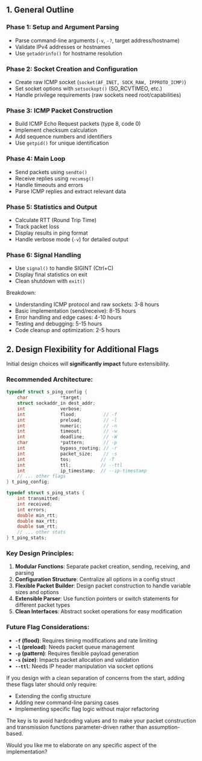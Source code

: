 
## 1. General Outline

### Phase 1: Setup and Argument Parsing
- Parse command-line arguments (`-v`, `-?`, target address/hostname)
- Validate IPv4 addresses or hostnames
- Use `getaddrinfo()` for hostname resolution

### Phase 2: Socket Creation and Configuration
- Create raw ICMP socket (`socket(AF_INET, SOCK_RAW, IPPROTO_ICMP)`)
- Set socket options with `setsockopt()` (SO_RCVTIMEO, etc.)
- Handle privilege requirements (raw sockets need root/capabilities)

### Phase 3: ICMP Packet Construction
- Build ICMP Echo Request packets (type 8, code 0)
- Implement checksum calculation
- Add sequence numbers and identifiers
- Use `getpid()` for unique identification

### Phase 4: Main Loop
- Send packets using `sendto()`
- Receive replies using `recvmsg()`
- Handle timeouts and errors
- Parse ICMP replies and extract relevant data

### Phase 5: Statistics and Output
- Calculate RTT (Round Trip Time)
- Track packet loss
- Display results in ping format
- Handle verbose mode (`-v`) for detailed output

### Phase 6: Signal Handling
- Use `signal()` to handle SIGINT (Ctrl+C)
- Display final statistics on exit
- Clean shutdown with `exit()`


Breakdown:
- Understanding ICMP protocol and raw sockets: 3-8 hours
- Basic implementation (send/receive): 8-15 hours
- Error handling and edge cases: 4-10 hours
- Testing and debugging: 5-15 hours
- Code cleanup and optimization: 2-5 hours

## 2. Design Flexibility for Additional Flags

Initial design choices will **significantly impact** future extensibility.

### Recommended Architecture:

```c
typedef struct s_ping_config {
    char            *target;
    struct sockaddr_in dest_addr;
    int             verbose;
    int             flood;          // -f
    int             preload;        // -l
    int             numeric;        // -n
    int             timeout;        // -w
    int             deadline;       // -W
    char            *pattern;       // -p
    int             bypass_routing; // -r
    int             packet_size;    // -s
    int             tos;           // -T
    int             ttl;           // --ttl
    int             ip_timestamp;  // --ip-timestamp
    // ... other flags
} t_ping_config;

typedef struct s_ping_stats {
    int transmitted;
    int received;
    int errors;
    double min_rtt;
    double max_rtt;
    double sum_rtt;
    // ... other stats
} t_ping_stats;
```

### Key Design Principles:

1. **Modular Functions**: Separate packet creation, sending, receiving, and parsing
2. **Configuration Structure**: Centralize all options in a config struct
3. **Flexible Packet Builder**: Design packet construction to handle variable sizes and options
4. **Extensible Parser**: Use function pointers or switch statements for different packet types
5. **Clean Interfaces**: Abstract socket operations for easy modification

### Future Flag Considerations:

- **`-f` (flood)**: Requires timing modifications and rate limiting
- **`-l` (preload)**: Needs packet queue management
- **`-p` (pattern)**: Requires flexible payload generation
- **`-s` (size)**: Impacts packet allocation and validation
- **`--ttl`**: Needs IP header manipulation via socket options

If you design with a clean separation of concerns from the start, adding these flags later should only require:
- Extending the config structure
- Adding new command-line parsing cases
- Implementing specific flag logic without major refactoring

The key is to avoid hardcoding values and to make your packet construction and transmission functions parameter-driven rather than assumption-based.

Would you like me to elaborate on any specific aspect of the implementation?